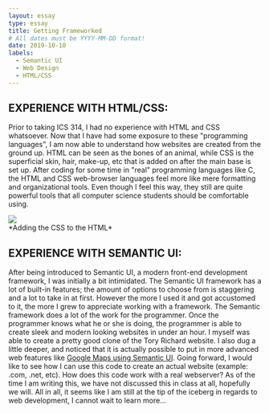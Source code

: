 ```yaml
---
layout: essay
type: essay
title: Getting Frameworked
# All dates must be YYYY-MM-DD format!
date: 2019-10-10
labels:
  - Semantic UI
  - Web Design
  - HTML/CSS
---
```


## EXPERIENCE WITH HTML/CSS:

Prior to taking ICS 314, I had no experience with HTML and CSS whatsoever. Now that I have had some exposure to these "programming languages", I am now able to understand how websites are created from the ground up. HTML can be seen as the bones of an animal, while CSS is the superficial skin, hair, make-up, etc that is added on after the main base is set up. After coding for some time in "real" programming languages like C, the HTML and CSS web-browser languages feel more like mere formatting and organizational tools. Even though I feel this way, they still are quite powerful tools that all computer science students should be comfortable using.

<div class="ui medium rounded images">
<img class="ui image" src="{{ site.baseurl }}/images/HTML.jpg">
</div>
*Adding the CSS to the HTML*

## EXPERIENCE WITH SEMANTIC UI:

After being introduced to Semantic UI, a modern front-end development framework, I was initially a bit intimidated. The Semantic UI framework has a lot of built-in features; the amount of options to choose from is staggering and a lot to take in at first. However the more I used it and got accustomed to it, the more I grew to appreciate working with a framework. The Semantic framework does a lot of the work for the programmer. Once the programmer knows what he or she is doing, the programmer is able to create sleek and modern looking websites in under an hour. I myself was able to create a pretty good clone of the Tory Richard website. I also dug a little deeper, and noticed that it is actually possible to put in more advanced web features like [Google Maps using Semantic UI](https://semantic-ui.com/modules/embed.html). Going forward, I would like to see how I can use this code to create an actual website (example: .com, .net, etc). How does this code work with a real webserver? As of the time I am writing this, we have not discussed this in class at all, hopefully we will. All in all, it seems like I am still at the tip of the iceberg in regards to web development, I cannot wait to learn more... 
